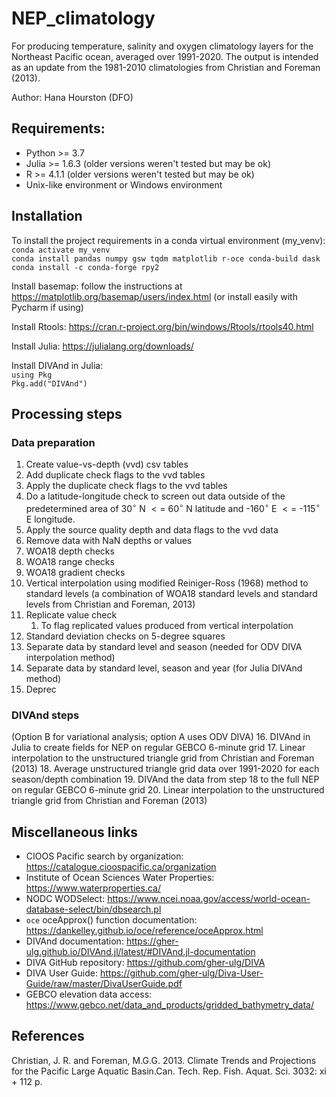 # NEP_climatology
For producing temperature, salinity and oxygen climatology layers for the Northeast Pacific ocean, averaged over 1991-2020. The output is intended as an update from the 1981-2010 climatologies from Christian and Foreman (2013). 

Author: Hana Hourston (DFO)

## Requirements:
* Python >= 3.7
* Julia >= 1.6.3 (older versions weren't tested but may be ok)
* R >= 4.1.1 (older versions weren't tested but may be ok)
* Unix-like environment or Windows environment
  
## Installation
To install the project requirements in a conda virtual environment (my_venv): \
`conda activate my_venv` \
`conda install pandas numpy gsw tqdm matplotlib r-oce conda-build dask` \
`conda install -c conda-forge rpy2` 

Install basemap: follow the instructions at https://matplotlib.org/basemap/users/index.html (or install easily with Pycharm if using)

Install Rtools: https://cran.r-project.org/bin/windows/Rtools/rtools40.html

Install Julia: https://julialang.org/downloads/

Install DIVAnd in Julia: \
`using Pkg` \
`Pkg.add("DIVAnd")`

## Processing steps
### Data preparation
1. Create value-vs-depth (vvd) csv tables
2. Add duplicate check flags to the vvd tables
3. Apply the duplicate check flags to the vvd tables
4. Do a latitude-longitude check to screen out data outside of the predetermined area of 30$^\circ$ N $<=$ 60$^\circ$ N latitude and -160$^\circ$ E $<=$ -115$^\circ$ E longitude.
5. Apply the source quality depth and data flags to the vvd data
6. Remove data with NaN depths or values
7. WOA18 depth checks
8. WOA18 range checks
9. WOA18 gradient checks
10. Vertical interpolation using modified Reiniger-Ross (1968) method to standard levels (a combination of WOA18 standard levels and standard levels from Christian and Foreman, 2013)
11. Replicate value check
    1. To flag replicated values produced from vertical interpolation
12. Standard deviation checks on 5-degree squares
13. Separate data by standard level and season (needed for ODV DIVA interpolation method)
14. Separate data by standard level, season and year (for Julia DIVAnd method)
15. Deprec

### DIVAnd steps 
(Option B for variational analysis; option A uses ODV DIVA)
16. DIVAnd in Julia to create fields for NEP on regular GEBCO 6-minute grid
17. Linear interpolation to the unstructured triangle grid from Christian and Foreman (2013)
18. Average unstructured triangle grid data over 1991-2020 for each season/depth combination
19. DIVAnd the data from step 18 to the full NEP on regular GEBCO 6-minute grid
20. Linear interpolation to the unstructured triangle grid from Christian and Foreman (2013)

## Miscellaneous links
* CIOOS Pacific search by organization: https://catalogue.cioospacific.ca/organization
* Institute of Ocean Sciences Water Properties: https://www.waterproperties.ca/
* NODC WODSelect: https://www.ncei.noaa.gov/access/world-ocean-database-select/bin/dbsearch.pl
* `oce` oceApprox() function documentation: https://dankelley.github.io/oce/reference/oceApprox.html
* DIVAnd documentation: https://gher-ulg.github.io/DIVAnd.jl/latest/#DIVAnd.jl-documentation
* DIVA GitHub repository: https://github.com/gher-ulg/DIVA
* DIVA User Guide: https://github.com/gher-ulg/Diva-User-Guide/raw/master/DivaUserGuide.pdf
* GEBCO elevation data access: https://www.gebco.net/data_and_products/gridded_bathymetry_data/

## References
Christian, J. R. and Foreman, M.G.G. 2013. Climate Trends and Projections for the Pacific Large
Aquatic Basin.Can. Tech. Rep. Fish. Aquat. Sci. 3032: xi + 112 p.
